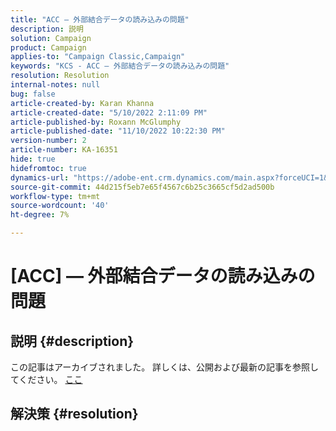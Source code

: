 ```yaml
---
title: "ACC — 外部結合データの読み込みの問題"
description: 説明
solution: Campaign
product: Campaign
applies-to: "Campaign Classic,Campaign"
keywords: "KCS - ACC — 外部結合データの読み込みの問題"
resolution: Resolution
internal-notes: null
bug: false
article-created-by: Karan Khanna
article-created-date: "5/10/2022 2:11:09 PM"
article-published-by: Roxann McGlumphy
article-published-date: "11/10/2022 10:22:30 PM"
version-number: 2
article-number: KA-16351
hide: true
hidefromtoc: true
dynamics-url: "https://adobe-ent.crm.dynamics.com/main.aspx?forceUCI=1&pagetype=entityrecord&etn=knowledgearticle&id=8f266a08-6bd0-ec11-a7b5-00224809c556"
source-git-commit: 44d215f5eb7e65f4567c6b25c3665cf5d2ad500b
workflow-type: tm+mt
source-wordcount: '40'
ht-degree: 7%

---
```


# [ACC]  — 外部結合データの読み込みの問題

## 説明 {#description}

この記事はアーカイブされました。 詳しくは、公開および最新の記事を参照してください。 [ここ](https://experienceleague.adobe.com/search.html#sort=relevancy)

## 解決策 {#resolution}

